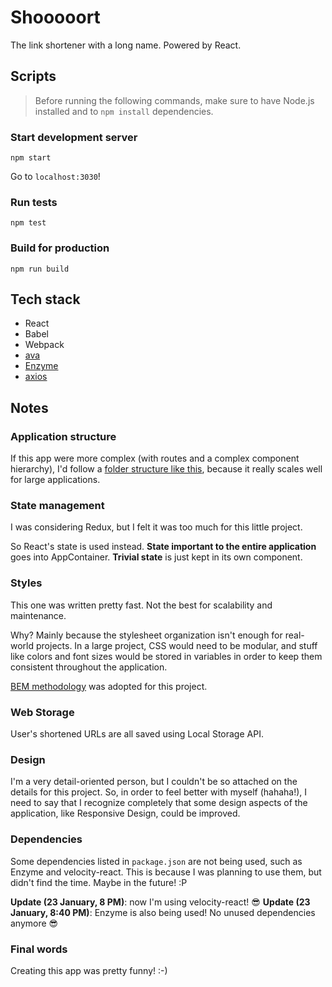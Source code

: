 # Shooooort
The link shortener with a long name. Powered by React.

## Scripts
> Before running the following commands, make sure to have Node.js installed and to `npm install` dependencies.

### Start development server
```
npm start
```
Go to `localhost:3030`!

### Run tests
```
npm test
```

### Build for production
```
npm run build
```

## Tech stack
- React
- Babel
- Webpack
- [ava](https://github.com/avajs/ava)
- [Enzyme](https://github.com/airbnb/enzyme)
- [axios](https://github.com/mzabriskie/axios)

## Notes
### Application structure
If this app were more complex (with routes and a complex component hierarchy), I'd follow a [folder structure like this](https://gist.github.com/ryanflorence/daafb1e3cb8ad740b346), because it really scales well for large applications.

### State management
I was considering Redux, but I felt it was too much for this little project.

So React's state is used instead. **State important to the entire application** goes into AppContainer. **Trivial state** is just kept in its own component.

### Styles
This one was written pretty fast. Not the best for scalability and maintenance.

Why? Mainly because the stylesheet organization isn't enough for real-world projects. In a large project, CSS would need to be modular, and stuff like colors and font sizes would be stored in variables in order to keep them consistent throughout the application.

[BEM methodology](http://getbem.com/introduction/) was adopted for this project.

### Web Storage
User's shortened URLs are all saved using Local Storage API.

### Design
I'm a very detail-oriented person, but I couldn't be so attached on the details for this project. So, in order to feel better with myself (hahaha!), I need to say that I recognize completely that some design aspects of the application, like Responsive Design, could be improved.

### Dependencies
Some dependencies listed in `package.json` are not being used, such as Enzyme and velocity-react. This is because I was planning to use them, but didn't find the time. Maybe in the future! :P

**Update (23 January, 8 PM)**: now I'm using velocity-react! :sunglasses:
**Update (23 January, 8:40 PM)**: Enzyme is also being used! No unused dependencies anymore :sunglasses:

### Final words
Creating this app was pretty funny! :-)
